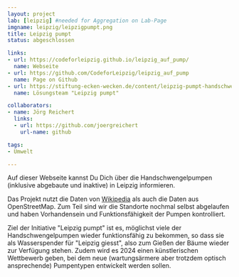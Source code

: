 ```yaml
---
layout: project
lab: [leipzig] #needed for Aggregation on Lab-Page
imgname: leipzig/leipzigpumpt.png
title: Leipzig pumpt
status: abgeschlossen

links:
- url: https://codeforleipzig.github.io/leipzig_auf_pump/
  name: Webseite
- url: https://github.com/CodeforLeipzig/leipzig_auf_pump
  name: Page on Github
- url: https://stiftung-ecken-wecken.de/content/leipzig-pumpt-handschwengelpumpen-wiederbeleben
  name: Lösungsteam "Leipzig pumpt"

collaborators:
- name: Jörg Reichert
  links:
  - url: https://github.com/joergreichert
    url-name: github

tags:
- Umwelt

---
```


Auf dieser Webseite kannst Du Dich über die Handschwengelpumpen (inklusive abgebaute und inaktive) in Leipzig informieren.

Das Projekt nutzt die Daten von [Wikipedia](https://de.wikipedia.org/wiki/Liste_der_Handschwengelpumpen_in_Leipzig) als auch die Daten aus OpenStreetMap. Zum Teil sind wir die Standorte nochmal selbst abgelaufen und haben Vorhandensein und Funktionsfähigkeit der Pumpen kontrolliert.

Ziel der Initiative "Leipzig pumpt" ist es, möglichst viele der Handschwengelpumpen wieder funktionsfähig zu bekommen, so dass sie als Wasserspender für "Leipzig giesst", also zum Gießen der Bäume wieder zur Verfügung stehen. Zudem wird es 2024 einen künstlerischen Wettbewerb geben, bei dem neue (wartungsärmere aber trotzdem optisch ansprechende) Pumpentypen entwickelt werden sollen.